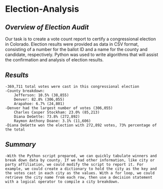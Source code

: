# **Election-Analysis**

## *Overview of Election Audit*

Our task is to create a vote count report to certify a congressional election in Colorado. Election results were provided as data in CSV format, consisting of a number for the ballot ID and a name for the county and candidate, respectively. Python was used to write algorithms that will assist the confirmation and analysis of election results.

## *Results*

	-369,711 total votes were cast in this congressional election
	-County breakdown:
		Jefferson: 10.5% (38,855)
		Denver: 82.8% (306,055)
		Arapahoe: 6.7% (24,801)
	-Denver had the largest number of votes (306,055)
		Charles Casper Stockham: 23.0% (85,213)
		Diana DeGette: 73.8% (272,892)
		Raymon Anthony Doane: 3.1% (11,606)
	-Diana DeGette won the election with 272,892 votes, 73% percentage of the total

## *Summary* 

	-With the Python script prepared, we can quickly tabulate winners and break down data by county. If we had other information, like city or party affiliation, we could modify the script to report it. For example, we could create a dictionary to hold the city as the key and the votes cast in each city as the values. With a for loop, we could retrieve the city name from each row, then use a decision statement with a logical operator to compile a city breakdown.